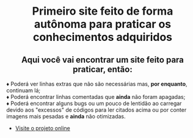 <h1 align="center">Primeiro site feito de forma autônoma para praticar os conhecimentos adquiridos</h1>

<h2 align="center">Aqui você vai encontrar um site feito para praticar, então:</h2>
♦ Poderá ver linhas extras que não são necessárias mas, <strong>por enquanto</strong>, continuam lá;<br>
♦ Poderá encontrar linhas comentadas que <strong>ainda</strong> não foram apagadas;<br>
♦ Poderá encontrar alguns bugs ou um pouco de lentidão ao carregar devido aos "excessos" de códigos para ler citados acima ou por conter imagens mais pesadas e <strong>ainda</strong> não otimizadas.


- [Visite o projeto online](https://yourik1.github.io/first-site/)
